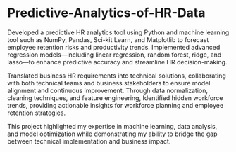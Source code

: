 # Predictive-Analytics-of-HR-Data
Developed a predictive HR analytics tool using Python and machine learning tool such as NumPy, Pandas, Sci-kit Learn, and Matplotlib to forecast employee retention risks and productivity trends. Implemented advanced regression models—including linear regression, random forest, ridge, and lasso—to enhance predictive accuracy and streamline HR decision-making.

Translated business HR requirements into technical solutions, collaborating with both technical teams and business stakeholders to ensure model alignment and continuous improvement. Through data normalization, cleaning techniques, and feature engineering, Identified hidden workforce trends, providing actionable insights for workforce planning and employee retention strategies.

This project highlighted my expertise in machine learning, data analysis, and model optimization while demonstrating my ability to bridge the gap between technical implementation and business impact.
